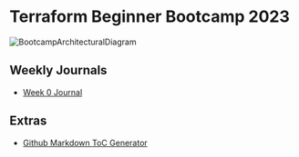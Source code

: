 # Terraform Beginner Bootcamp 2023

![BootcampArchitecturalDiagram](https://github.com/kjejac/terraform-beginner-bootcamp-2023/assets/77548406/447d4f42-6824-4b66-862f-b861212643ef)


## Weekly Journals
- [Week 0 Journal](journal/week0.md)

## Extras
- [Github Markdown ToC Generator](https://ecotrust-canada.github.io/markdown-toc/)
